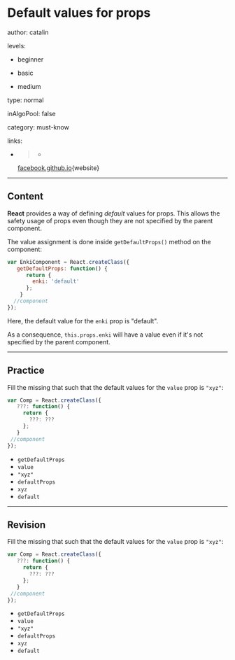# Default values for props
author: catalin

levels:

  - beginner

  - basic

  - medium

type: normal

inAlgoPool: false

category: must-know

links:

  - >-
    [facebook.github.io](https://facebook.github.io/react/docs/reusable-components.html#default-prop-values){website}

---
## Content

**React** provides a way of defining *default* values for props. This allows the safety usage of props even though they are not specified by the parent component.

The value assignment is done inside `getDefaultProps()` method on the component:

```jsx
var EnkiComponent = React.createClass({
   getDefaultProps: function() {
      return {
        enki: 'default'
      };
    }
  //component
});
```

Here, the default value for the `enki` prop is "default".

As a consequence, `this.props.enki` will have a value even if it's not specified by the parent component.

---
## Practice

Fill the missing that such that the default values for the `value` prop is `"xyz"`:

```jsx
var Comp = React.createClass({
   ???: function() {
     return {
       ???: ???
     };
   }
 //component
});  
```

* `getDefaultProps`
* `value`
* `"xyz"`
* `defaultProps`
* `xyz`
* `default`

---
## Revision

Fill the missing that such that the default values for the `value` prop is `"xyz"`:

```jsx
var Comp = React.createClass({
   ???: function() {
     return {
       ???: ???
     };
   }
 //component
});  
```

* `getDefaultProps`
* `value`
* `"xyz"`
* `defaultProps`
* `xyz`
* `default`
